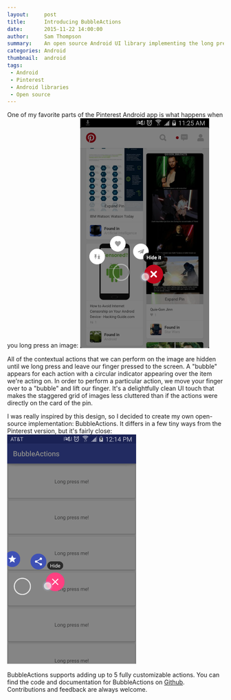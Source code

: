 ```yaml
---
layout:     post
title:      Introducing BubbleActions
date:       2015-11-22 14:00:00
author:     Sam Thompson
summary:    An open source Android UI library implementing the long press actions in the Pinterest app.
categories: Android
thumbnail:  android
tags:
 - Android
 - Pinterest
 - Android libraries
 - Open source
---
```

One of my favorite parts of the Pinterest Android app is what happens when you long press an image:
<img src="/assets/bubble-actions-1.png" alt="BubbleActions screenshot 1" style="width: 300px;"/>

All of the contextual actions that we can perform on the image are hidden until we long press and leave our finger pressed to the
screen. A "bubble" appears for each action with a circular indicator appearing over the item we're acting on. In order to 
perform a particular action, we move your finger over to a "bubble" and lift
our finger. It's a delightfully clean UI touch that makes the staggered grid of images less cluttered
than if the actions were directly on the card of the pin.

I was really inspired by this design, so I decided to create my own open-source implementation: 
BubbleActions. It differs in a few tiny ways from the
Pinterest version, but it's fairly close:
<img src="/assets/bubble-actions-2.png" alt="BubbleActions screenshot 1" style="width: 300px;"/>

BubbleActions supports adding up to 5 fully customizable actions. You can find the code and documentation 
for BubbleActions on [Github](https://github.com/SamThompson/BubbleActions). Contributions
and feedback are always welcome.

